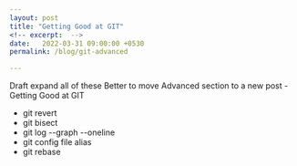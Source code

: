 ```yaml
---
layout: post
title: "Getting Good at GIT"
<!-- excerpt:  -->
date:   2022-03-31 09:00:00 +0530
permalink: /blog/git-advanced

---
```


Draft expand all of these
Better to move Advanced section to a new post - Getting Good at GIT

- git revert
- git bisect 
- git log --graph --oneline
- git config file alias
- git rebase
